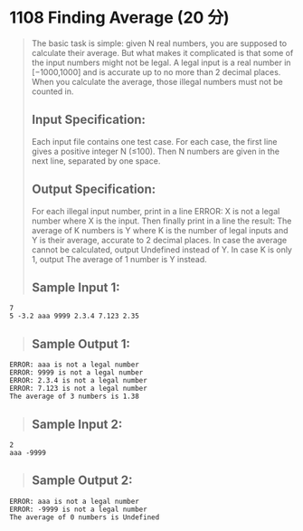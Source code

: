 # 1108 Finding Average (20 分)  
> The basic task is simple: given N real numbers, you are supposed to calculate their average. But what makes it complicated is that some of the input numbers might not be legal. A legal input is a real number in [−1000,1000] and is accurate up to no more than 2 decimal places. When you calculate the average, those illegal numbers must not be counted in.  
> ## Input Specification:  
> Each input file contains one test case. For each case, the first line gives a positive integer N (≤100). Then N numbers are given in the next line, separated by one space.  
> ## Output Specification:  
> For each illegal input number, print in a line ERROR: X is not a legal number where X is the input. Then finally print in a line the result: The average of K numbers is Y where K is the number of legal inputs and Y is their average, accurate to 2 decimal places. In case the average cannot be calculated, output Undefined instead of Y. In case K is only 1, output The average of 1 number is Y instead.  
> ## Sample Input 1:
```
7
5 -3.2 aaa 9999 2.3.4 7.123 2.35
```
> ## Sample Output 1:
```
ERROR: aaa is not a legal number
ERROR: 9999 is not a legal number
ERROR: 2.3.4 is not a legal number
ERROR: 7.123 is not a legal number
The average of 3 numbers is 1.38
```
> ## Sample Input 2:
```
2
aaa -9999
```
> ## Sample Output 2:
```
ERROR: aaa is not a legal number
ERROR: -9999 is not a legal number
The average of 0 numbers is Undefined
```
